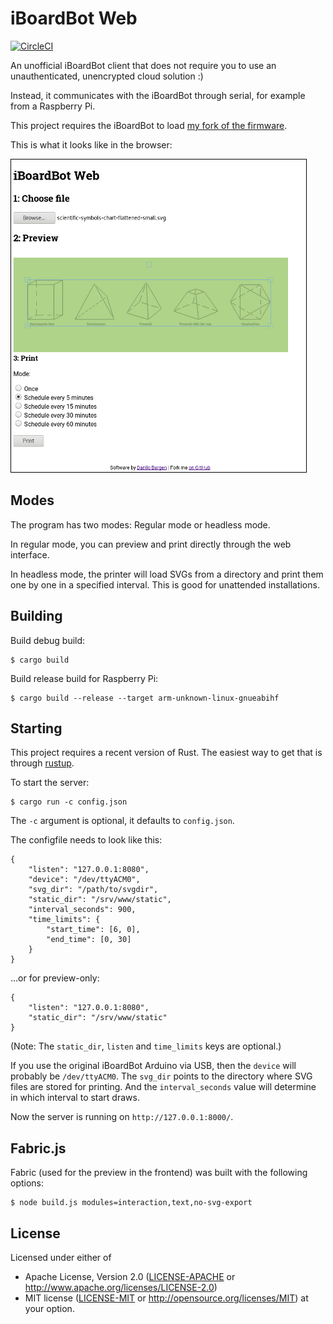 # iBoardBot Web

[![CircleCI][circle-ci-badge]][circle-ci]

An unofficial iBoardBot client that does not require you to use an
unauthenticated, unencrypted cloud solution :)

Instead, it communicates with the iBoardBot through serial, for example from a
Raspberry Pi.

This project requires the iBoardBot to load [my fork of the
firmware](https://github.com/dbrgn/iBoardbot).

This is what it looks like in the browser:

![screenshot](screenshot-small.png)

## Modes

The program has two modes: Regular mode or headless mode.

In regular mode, you can preview and print directly through the web
interface.

In headless mode, the printer will load SVGs from a directory and print them
one by one in a specified interval. This is good for unattended
installations.

## Building

Build debug build:

    $ cargo build

Build release build for Raspberry Pi:

    $ cargo build --release --target arm-unknown-linux-gnueabihf

## Starting

This project requires a recent version of Rust. The easiest way to get that is
through [rustup](https://rustup.rs/).

To start the server:

    $ cargo run -c config.json

The `-c` argument is optional, it defaults to `config.json`.

The configfile needs to look like this:

    {
        "listen": "127.0.0.1:8080",
        "device": "/dev/ttyACM0",
        "svg_dir": "/path/to/svgdir",
        "static_dir": "/srv/www/static",
        "interval_seconds": 900,
        "time_limits": {
            "start_time": [6, 0],
            "end_time": [0, 30]
        }
    }

...or for preview-only:

    {
        "listen": "127.0.0.1:8080",
        "static_dir": "/srv/www/static"
    }

(Note: The `static_dir`, `listen` and `time_limits` keys are optional.)

If you use the original iBoardBot Arduino via USB, then the `device` will
probably be `/dev/ttyACM0`. The `svg_dir` points to the directory where SVG
files are stored for printing. And the `interval_seconds` value will determine
in which interval to start draws.

Now the server is running on `http://127.0.0.1:8000/`.

## Fabric.js

Fabric (used for the preview in the frontend) was built with the following options:

    $ node build.js modules=interaction,text,no-svg-export

## License

Licensed under either of

 * Apache License, Version 2.0 ([LICENSE-APACHE](LICENSE-APACHE) or
   http://www.apache.org/licenses/LICENSE-2.0)
 * MIT license ([LICENSE-MIT](LICENSE-MIT) or
   http://opensource.org/licenses/MIT) at your option.


[circle-ci]: https://circleci.com/gh/dbrgn/iboardbot-web/tree/master
[circle-ci-badge]: https://circleci.com/gh/dbrgn/iboardbot-web/tree/master.svg?style=shield

